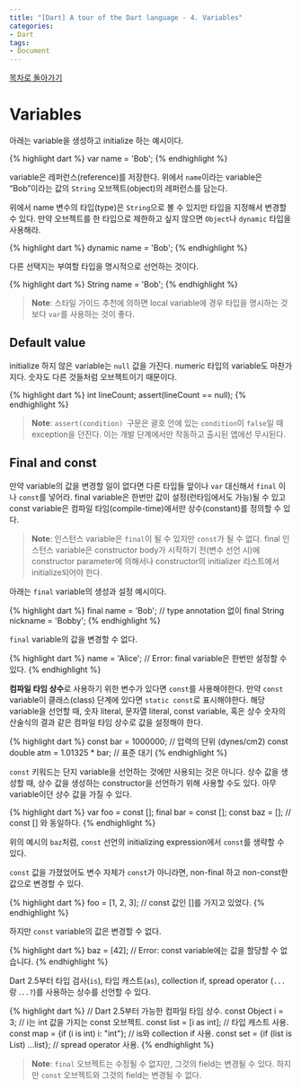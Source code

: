 ```yaml
---
title: "[Dart] A tour of the Dart language - 4. Variables"
categories:
- Dart
tags:
- Document
---
```


[목차로 돌아가기](/dart/a-tour-of-the-dart-language/)
# Variables
아래는 variable을 생성하고 initialize 하는 예시이다.

{% highlight dart %}
var name = 'Bob';
{% endhighlight %}

variable은 레퍼런스(reference)를 저장한다. 위에서 `name`이라는 variable은 “Bob”이라는 값의 `String` 오브젝트(object)의 레퍼런스를 담는다.

위에서 name 변수의 타입(type)은 `String`으로 볼 수 있지만 타입을 지정해서 변경할 수 있다. 만약 오브젝트를 한 타입으로 제한하고 싶지 않으면 `Object`나 `dynamic` 타입을 사용해라.

{% highlight dart %}
dynamic name = 'Bob';
{% endhighlight %}

다른 선택지는 부여할 타입을 명시적으로 선언하는 것이다.

{% highlight dart %}
String name = 'Bob';
{% endhighlight %}

> **Note**: 스타일 가이드 추천에 의하면 local variable에 경우  타입을 명시하는 것 보다 `var`를 사용하는 것이 좋다.

## Default value
initialize 하지 않은 variable는 `null` 값을 가진다. numeric 타입의 variable도 마찬가지다. 숫자도 다른 것들처럼 오브젝트이기 때문이다.

{% highlight dart %}
int lineCount;
assert(lineCount == null);
{% endhighlight %}

> **Note**: `assert(condition) `구문은 괄호 안에 있는 `condition`이 `false`일 때 exception을 던진다. 이는 개발 단계에서만 작동하고 출시된 앱에선 무시된다.

## Final and const
만약 variable의 값을 변경할 일이 없다면  다른 타입들 앞이나 `var` 대신해서 `final` 이나 `const`를 넣어라. final variable은 한번만 값이 설정(런타임에서도 가능)될 수 있고 const variable은 컴파일 타임(compile-time)에서만 상수(constant)를 정의할 수 있다.

> **Note**: 인스턴스 variable은 `final`이 될 수 있지만 `const`가 될 수 없다. final 인스턴스 variable은 constructor body가 시작하기 전(변수 선언 시)에 constructor parameter에 의해서나 constructor의 initializer 리스트에서 initialize되어야 한다.

아래는 `final` variable의 생성과 설정 예시이다.

{% highlight dart %}
final name = 'Bob'; // type annotation 없이
final String nickname = 'Bobby';
{% endhighlight %}

`final` variable의 값을 변경할 수 없다.

{% highlight dart %}
name = 'Alice'; // Error: final variable은 한번만 설정할 수 있다.
{% endhighlight %}

**컴파일 타임 상수**로 사용하기 위한 변수가 있다면 `const`를 사용해야한다. 만약 `const` variable이 클래스(class) 단계에 있다면 `static const`로 표시해야한다. 해당 variable을 선언할 때, 숫자 literal, 문자열 literal, const variable, 혹은 상수 숫자의  산술식의 결과 같은 컴파일 타임 상수로 값을 설정해야 한다.

{% highlight dart %}
const bar = 1000000; // 압력의 단위 (dynes/cm2)
const double atm = 1.01325 * bar; // 표준 대기
{% endhighlight %}

`const` 키워드는 단지 variable을 선언하는 것에만 사용되는 것은 아니다. 상수 값을 생성할 때, 상수 값을 생성하는 constructor을 선언하기 위해 사용할 수도 있다. 아무 variable이던 상수 값을 가질 수 있다.

{% highlight dart %}
var foo = const [];
final bar = const [];
const baz = []; // const [] 와 동일하다.
{% endhighlight %}

위의 예시의 `baz`처럼, `const` 선언의 initializing expression에서 `const`를 생략할 수 있다.

`const` 값을 가졌었어도 변수 자체가 `const`가 아니라면, non-final 하고 non-const한 값으로 변경할 수 있다.

{% highlight dart %}
foo = [1, 2, 3]; // const 값인 []를 가지고 있었다. 
{% endhighlight %}

하지만 `const` variable의 값은 변경할 수 없다.

{% highlight dart %}
baz = [42]; // Error: const variable에는 값을 할당할 수 없습니다.
{% endhighlight %}

Dart 2.5부터 타입 검사(`is`), 타입 캐스트(`as`), collection if,  spread operator (`...`랑 .`..?`)를 사용하는 상수를 선언할 수 있다.

{% highlight dart %}
// Dart 2.5부터 가능한 컴파일 타임 상수.
const Object i = 3; // i는 int 값을 가지는 const 오브젝트.
const list = [i as int]; // 타입 캐스트 사용.
const map = {if (i is int) i: "int"}; // is와 collection if 사용.
const set = {if (list is List<int>) ...list}; // spread operator 사용.
{% endhighlight %}

> **Note**: `final` 오브젝트는 수정될 수 없지만, 그것의 field는 변경될 수 있다. 하지만 `const` 오브젝트와 그것의 field는 변경될 수 없다.
